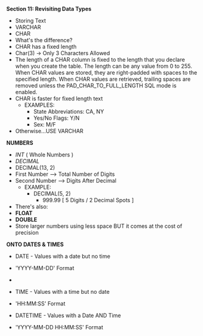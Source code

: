 **Section 11: Revisiting Data Types**
- Storing Text
- VARCHAR
- CHAR
- What's the difference?
- CHAR has a fixed length
- Char(3) -> Only 3 Characters Allowed
- The length of a CHAR column is fixed to the length that you declare when you create the table. The length can be any value from 0 to 255. When CHAR values are stored, they are right-padded with spaces to the specified length. When CHAR values are retrieved, trailing spaces are removed unless the PAD_CHAR_TO_FULL_LENGTH SQL mode is enabled.
- CHAR is faster for fixed length text
  - EXAMPLES:
    - State Abbreviations: CA, NY
    - Yes/No Flags: Y/N
    - Sex: M/F
- Otherwise...USE VARCHAR

**NUMBERS**
- *INT* ( Whole Numbers )
- *DECIMAL* 
- DECIMAL(13, 2)
- First Number --> Total Number of Digits
- Second Number --> Digits After Decimal
  - EXAMPLE:
    - DECIMAL(5, 2)
      - 999.99 [ 5 Digits / 2 Decimal Spots ]
- There's also:
- **FLOAT**
- **DOUBLE**
- Store larger numbers using less space BUT it comes at the cost of precision

**ONTO DATES & TIMES**
- DATE - Values with a date but no time 
- 'YYYY-MM-DD' Format
- 
- TIME - Values with a time but no date
- 'HH:MM:SS' Format

- DATETIME - Values with a Date AND Time 
- 'YYYY-MM-DD HH:MM:SS' Format